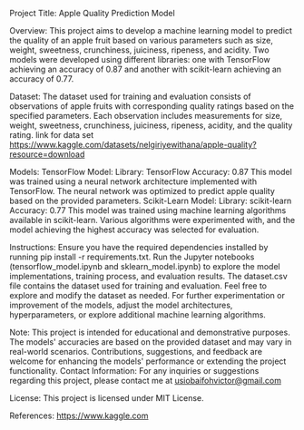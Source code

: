 Project Title: Apple Quality Prediction Model

Overview:
This project aims to develop a machine learning model to predict the quality of an apple fruit based on various parameters such as size, weight, sweetness, crunchiness, juiciness, ripeness, and acidity. Two models were developed using different libraries: one with TensorFlow achieving an accuracy of 0.87 and another with scikit-learn achieving an accuracy of 0.77.

Dataset:
The dataset used for training and evaluation consists of observations of apple fruits with corresponding quality ratings based on the specified parameters. Each observation includes measurements for size, weight, sweetness, crunchiness, juiciness, ripeness, acidity, and the quality rating.
link for data set  https://www.kaggle.com/datasets/nelgiriyewithana/apple-quality?resource=download

Models:
TensorFlow Model:
Library: TensorFlow
Accuracy: 0.87
This model was trained using a neural network architecture implemented with TensorFlow. The neural network was optimized to predict apple quality based on the provided parameters.
Scikit-Learn Model:
Library: scikit-learn
Accuracy: 0.77
This model was trained using machine learning algorithms available in scikit-learn. Various algorithms were experimented with, and the model achieving the highest accuracy was selected for evaluation.

Instructions:
Ensure you have the required dependencies installed by running pip install -r requirements.txt.
Run the Jupyter notebooks (tensorflow_model.ipynb and sklearn_model.ipynb) to explore the model implementations, training process, and evaluation results.
The dataset.csv file contains the dataset used for training and evaluation. Feel free to explore and modify the dataset as needed.
For further experimentation or improvement of the models, adjust the model architectures, hyperparameters, or explore additional machine learning algorithms.

Note:
This project is intended for educational and demonstrative purposes. The models' accuracies are based on the provided dataset and may vary in real-world scenarios.
Contributions, suggestions, and feedback are welcome for enhancing the models' performance or extending the project functionality.
Contact Information:
For any inquiries or suggestions regarding this project, please contact me at usiobaifohvictor@gmail.com

License:
This project is licensed under  MIT License.

References:
https://www.kaggle.com
